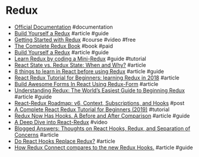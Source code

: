 # Redux

- [Official Documentation](http://redux.js.org/) #documentation
- [Build Yourself a Redux](https://zapier.com/engineering/how-to-build-redux/) #article #guide
- [Getting Started with Redux](https://egghead.io/courses/getting-started-with-redux) #course #video #free
- [The Complete Redux Book](https://leanpub.com/redux-book) #book #paid
- [Build Yourself a Redux](https://zapier.com/engineering/how-to-build-redux) #article #guide
- [Learn Redux by coding a Mini-Redux](http://blog.jakoblind.no/2017/03/13/learn-redux-by-coding-a-mini-redux) #guide #tutorial
- [React State vs. Redux State: When and Why?](https://spin.atomicobject.com/2017/06/07/react-state-vs-redux-state/) #article
- [8 things to learn in React before using Redux](https://www.robinwieruch.de/learn-react-before-using-redux/) #article #guide
- [React Redux Tutorial for Beginners: learning Redux in 2018](https://www.codementor.io/valentino/react-redux-tutorial-for-beginners-learning-redux-in-2018-fek71ojgh) #article
- [Build Awesome Forms In React Using Redux-Form](https://blog.bitsrc.io/build-awesome-forms-in-react-using-redux-form-d1e4c96f5850) #article
- [Understanding Redux: The World’s Easiest Guide to Beginning Redux](https://medium.freecodecamp.org/understanding-redux-the-worlds-easiest-guide-to-beginning-redux-c695f45546f6) #article #guide
- [React-Redux Roadmap: v6, Context, Subscriptions, and Hooks](https://github.com/reduxjs/react-redux/issues/1177) #post
- [A Complete React Redux Tutorial for Beginners (2019)](https://daveceddia.com/redux-tutorial) #tutorial
- [Redux Now Has Hooks. A Before and After Comparison](https://glennstovall.com/react-hooks-before-and-after) #article #guide
- [A Deep Dive into React-Redux](https://www.youtube.com/watch?v=yOZ4Ml9LlWE) #video
- [Blogged Answers: Thoughts on React Hooks, Redux, and Separation of Concerns](https://blog.isquaredsoftware.com/2019/07/blogged-answers-thoughts-on-hooks) #article 
- [Do React Hooks Replace Redux?](https://medium.com/javascript-scene/do-react-hooks-replace-redux-210bab340672) #article 
- [How Redux Connect compares to the new Redux Hooks.](https://itnext.io/how-existing-redux-patterns-compare-to-the-new-redux-hooks-b56134c650d2) #article #guide
